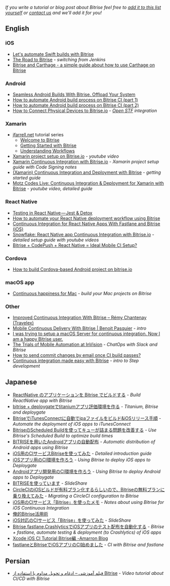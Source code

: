 *If you write a tutorial or blog post about Bitrise feel free to
[add it to this list yourself](https://github.com/bitrise-io/devcenter/edit/master/docs/tutorials/community-created.md)
or [contact us](https://www.bitrise.io/contact) and we'll add it for you!*


## English

### iOS

* [Let's automate Swift builds with Bitrise](https://medium.com/@erkekin/lets-automate-swift-builds-with-bitrise-47225d547c98)
* [The Road to Bitrise](http://blog.prolificinteractive.com/2016/04/20/the-road-to-bitrise/) - *switching from Jenkins*
* [Bitrise and Carthage - a simple guide about how to use Carthage on Bitrise](http://blog.ricardopereira.eu/2015/07/10/EN-bitrise-and-carthage/)

### Android

* [Seamless Android Builds With Bitrise. Offload Your System](http://myhexaville.com/2017/10/18/seamless-android-builds-with-bitrise/)
* [How to automate Android build process on Bitrise CI (part 1)](https://medium.com/@hesam.kamalan/how-to-automate-android-build-process-on-bitrise-ci-71ae3a94362e)
* [How to automate Android build process on Bitrise CI (part 2)](https://medium.com/@hesam.kamalan/how-to-automate-android-build-process-on-bitrise-ci-part-2-b3f8124c29ee)
* [How to Connect Physical Devices to Bitrise.io](https://www.thedroidsonroids.com/blog/how-to-connect-physical-devices-to-bitrise-io) - *[Open STF](https://openstf.io) integration*

### Xamarin

* [jfarrell.net](https://jfarrell.net) tutorial series
    * [Welcome to Bitrise](https://jfarrell.net/2016/09/05/welcome-to-bitrise/)
    * [Getting Started with Bitrise](https://jfarrell.net/2016/09/06/getting-started-with-bitrise/)
    * [Understanding Workflows](https://jfarrell.net/2016/09/11/understanding-workflows/)
* [Xamarin project setup on Bitrise.io](https://www.youtube.com/watch?v=ChX0TQzOd8c) - *youtube video*
* [Xamarin Continuous Integration with Bitrise.io](http://codingwithcookie.com/2016/05/xamarin-continuous-integration-with-bitrise-io/) - *Xamarin project setup guide with Code Signing notes*
* [(Xamarin) Continuous Integration and Deployment with Bitrise](http://blog.cayas.de/continuous-integration-and-deployment-with-bitrise) - *getting started guide*
* [Motz Codes Live: Continuous Integration & Deployment for Xamarin with Bitrise](https://www.youtube.com/watch?v=1UeNajpjIXY) - *youtube video, detailed guide*

### React Native

* [Testing in React Native — Jest & Detox](https://pillow.codes/testing-in-react-native-jest-detox-d7b3b79a166a)
* [How to automate your React Native deployment workflow using Bitrise](https://logbook.hanno.co/bitrise-deployment-workflow-react-native/)
* [Continuous Integration for React Native Apps With Fastlane and Bitrise (iOS)](http://blog.thebakery.io/continuous-integration-for-react-native-applications-with-fastlane-and-bitrise-ios-version/)
* [Snowflake: React Native app Continuous Integration with Bitrise.io](https://github.com/bartonhammond/snowflake/#continuous-integration) - *detailed setup guide with youtube videos*
* [Bitrise + CodePush + React Native = Ideal Mobile CI Setup?](https://medium.com/@mthakkar_/bitrise-codepush-react-native-ideal-mobile-ci-setup-6283b86146c)

### Cordova

* [How to build Cordova-based Android project on bitrise.io](http://vgaidarji.github.io/blog/2016/02/27/how-to-build-cordova-based-android-project-on-bitrise-io/)

### macOS app

* [Continuous happiness for Mac](https://blog.alltheflow.com/continuous-happiness-for-mac/) - *build your Mac projects on Bitrise*

### Other

* [Improved Continuous Integration With Bitrise – Rémy Chantenay (Travelex)](https://medium.com/@remy.chantenay/bitrise-travelex-digital-f3388019bae)
* [Mobile Continuous Delivery With Bitrise | Benoit Pasquier](http://benoitpasquier.fr/mobile-continuous-delivery-bitrise-io/) - *intro*
* [I was trying to setup a macOS Server for continuous integration. Now I am a happy Bitrise user.](https://theswiftdev.com/2016/08/29/macos-xcode-build-server-tutorial/)
* [The Trials of Mobile Automation at InVision](http://engineering.invisionapp.com/post/trials-of-mobile-automation/) - *ChatOps with Slack and Bitrise*
* [How to send commit changes by email once CI build passes?](https://medium.com/@hesam.kamalan/how-to-send-commit-changes-by-email-once-ci-build-passes-dee13c67c195)
* [Continuous integration made easy with Bitrise](https://blog.alltheflow.com/continuous-integration-made-easy-with-bitrise/) - *intro to Step development*


## Japanese

* [ReactNative のアプリケーションを Bitrise でビルドする](http://qiita.com/jtakahashi0604/items/5133358aa55a03137fbc) - *Build ReactNative app with Bitrise*
* [bitrise + deploygateでtitaniumアプリ評価環境を作る](http://qiita.com/imoans/items/aa6dec9392d2ed0b77cd) - *Titanium, Bitrise and deploygate*
* [BitriseでiTunesConnectに自動でipaファイルをビルド&iOSリリース手順](http://qiita.com/narukun/items/960d71f6577146550b08) - *Automate the deployment of iOS apps to iTunesConnect*
* [BitriseのScheduled Buildを使ってキューが詰まる問題を改善する](http://qiita.com/shobyshoby/items/610aaa40b4a49498849c) - *Use Bitrise's Scheduled Build to optimize build times*
* [BITRISEを用いたAndroidアプリの自動配布](http://qiita.com/sjnya/items/6ac1c800f16a7f24201a) - *Automatic distribution of Android apps using Bitrise*
* [iOS用のCIサービスBitriseを使ってみた](http://qiita.com/keygx/items/ab6149476f43ec51eb5c) - *Detailed introduction guide*
* [iOSアプリ用のCI環境を作ろう](http://qiita.com/kou_hon/items/51dda72ad62c0c03a720) - *Using Bitrise to deploy iOS apps to Deploygate*
* [Androidアプリ開発用のCI環境を作ろう](http://qiita.com/kou_hon/items/fe80072a38dd8aa861af) - *Using Bitrise to deploy Android apps to Deploygate*
* [BITRISEを使っています](http://www.slideshare.net/kurikazu/bitrise-62409912) - *SlideShare*
* [CircleCIのiOSビルドが有料プラン化するらしいので、Bitriseの無料プランに乗り換えてみた](http://engineering.otobank.co.jp/entry/ios-build-switch-to-bitrise-from-circleci) - *Migrating a CircleCI configuration to Bitrise*
* [iOS用のCIサービス「Bitrise」を使ったメモ](http://blog.koogawa.com/entry/2016/01/31/110032) - *Notes about using Bitrise for iOS Continuous Integration*
* [俺的Bitrise活用術](http://yanma.hateblo.jp/entry/2016/03/15/104131)
* [iOS対応のCIサービス「Bitrise」を使ってみた](http://sssslide.com/www.slideshare.net/koogawa/ioscibitrise) - *SlideShare*
* [Bitrise,fastlane,CrashlyticsでiOSアプリのテスト配布を自動化する](http://techblog.lclco.com/entry/2016/05/09/192230) - *Bitrise + fastlane, automate testing & deployment (to Crashlytics) of iOS apps*
* [Xcode iOS CI Tutorial Bitrise編 -Amarron Blog](http://amarron.blog/detail.php?id=20170715)
* [fastlaneとBitriseでiOSアプリのCI始めました](http://blog.lisb.direct/entry/2017/07/20/100000) - *CI with Bitrise and fastlane*

## Persian

* [فیلم آموزشی – ادغام و تحویل مداوم با استفاده از Bitrise](http://www.kamalan.com/1395/05/%D9%81%DB%8C%D9%84%D9%85-%D8%A2%D9%85%D9%88%D8%B2%D8%B4%DB%8C-%D8%A7%D8%AF%D8%BA%D8%A7%D9%85-%D9%88-%D8%AA%D8%AD%D9%88%DB%8C%D9%84-%D9%85%D8%AF%D8%A7%D9%88%D9%85-%D8%A8%D8%A7-%D8%A7%D8%B3%D8%AA/) - *Video tutorial about CI/CD with Bitrise*

